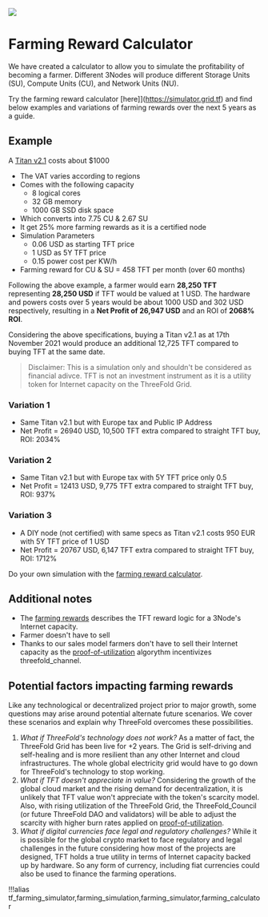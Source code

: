 ![](img/becomefarmer.jpg )

# Farming Reward Calculator

We have created a calculator to allow you to simulate the profitability of becoming a farmer. Different 3Nodes will produce different Storage Units (SU), Compute Units (CU), and Network Units (NU).

Try the farming reward calculator [here]](https://simulator.grid.tf) and find below examples and variations of farming rewards over the next 5 years as a guide. 

## Example

A [Titan v2.1](https://shop.threefold.tech/) costs about $1000
- The VAT varies according to regions
- Comes with the following capacity
    - 8 logical cores
    - 32 GB memory
    - 1000 GB SSD disk space
- Which converts into 7.75 CU & 2.67 SU
- It get 25% more farming rewards as it is a certified node
- Simulation Parameters
    - 0.06 USD as starting TFT price
    - 1 USD as 5Y TFT price
    - 0.15 power cost per KW/h
- Farming reward for CU & SU = 458 TFT per month (over 60 months)

Following the above example, a farmer would earn **28,250 TFT** representing **28,250 USD** if TFT would be valued at 1 USD. The hardware and powers costs over 5 years would be about 1000 USD and 302 USD respectively, resulting in a **Net Profit of 26,947 USD** and an ROI of **2068% ROI**. 

Considering the above specifications, buying a Titan v2.1 as at 17th November 2021 would produce an additional 12,725 TFT compared to buying TFT at the same date. 

> Disclaimer: This is a simulation only and shouldn't be considered as financial adivce. TFT is not an investment instrument as it is a utility token for Internet capacity on the ThreeFold Grid. 

### Variation 1

- Same Titan v2.1 but with Europe tax and Public IP Address
- Net Profit = 26940 USD, 10,500 TFT extra compared to straight TFT buy, ROI: 2034%

### Variation 2

- Same Titan v2.1 but with Europe tax with 5Y TFT price only 0.5
- Net Profit = 12413 USD, 9,775 TFT extra compared to straight TFT buy, ROI: 937%

### Variation 3

- A DIY node (not certified) with same specs as Titan v2.1 costs 950 EUR with 5Y TFT price of 1 USD
- Net Profit = 20767 USD, 6,147 TFT extra compared to straight TFT buy, ROI: 1712%

Do your own simulation with the [farming reward calculator](https://simulator.grid.tf).

## Additional notes

- The [farming rewards](farming_reward) describes the TFT reward logic for a 3Node's Internet capacity.
- Farmer doesn't have to sell 
- Thanks to our sales model farmers don't have to sell their Internet  capacity as the [proof-of-utilization](proof_of_utilization) algorythm incentivizes threefold_channel. 

<!-- - I would remove this as it doesn't add any value [More detailed calculation For Titan v 2.1](titan_v2_1) -->

## Potential factors impacting farming rewards

Like any technological or decentralized project prior to major growth, some questions may arise around potential alternate future scenarios. We cover these scenarios and explain why ThreeFold overcomes these possibilities. 

1. *What if ThreeFold's technology does not work?* As a matter of fact, the ThreeFold Grid has been live for +2 years. The Grid is self-driving and self-healing and is more resilient than any other Internet and cloud infrastructures. The whole global electricity grid would have to go down for ThreeFold's technology to stop working. 
2. *What if TFT doesn't appreciate in value?* Considering the growth of the global cloud market and the rising demand for decentralization, it is unlikely that TFT value won't appreciate with the token's scarcity model. Also, with rising utilization of the ThreeFold Grid, the ThreeFold_Council (or future ThreeFold DAO and validators) will be able to adjust the scarcity with higher burn rates applied on [proof-of-utilization](proof_of_utilization).
3. *What if digital currencies face legal and regulatory challenges?* While it is possible for the global crypto market to face regulatory and legal challenges in the future considering how most of the projects are designed, TFT holds a true utility in terms of Internet capacity backed up by hardware. So any form of currency, including fiat currencies could also be used to finance the farming operations. 

!!!alias tf_farming_simulator,farming_simulation,farming_simulator,farming_calculator


<!-- source of the calculator: https://docs.google.com/spreadsheets/d/1K30cZoZIKj_ecICeCdBHsaLiH6qfdij5tfWdJRJaYs4/edit#gid=14074738 -->